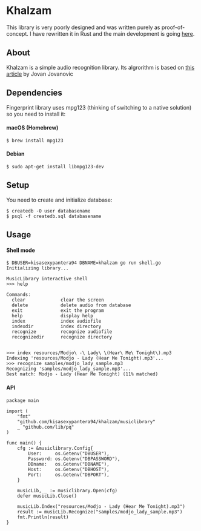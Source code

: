 # Khalzam
This library is very poorly designed and was written purely as proof-of-concept.
I have rewritten it in Rust and the main development is going [here](https://github.com/kisasexypantera94/khalzam-rs).

## About
Khalzam is a simple audio recognition library. Its algrorithm is based on
[this article](https://www.toptal.com/algorithms/shazam-it-music-processing-fingerprinting-and-recognition) by Jovan Jovanovic

## Dependencies
Fingerprint library uses mpg123 (thinking of switching to a native solution) so you need to install it:
#### macOS (Homebrew)
```
$ brew install mpg123
```
#### Debian
```
$ sudo apt-get install libmpg123-dev
```

## Setup
You need to create and initialize database:
```
$ createdb -O user databasename
$ psql -f createdb.sql databasename
```

## Usage
#### Shell mode
```
$ DBUSER=kisasexypantera94 DBNAME=khalzam go run shell.go
Initializing library...

MusicLibrary interactive shell
>>> help

Commands:
  clear             clear the screen
  delete            delete audio from database
  exit              exit the program
  help              display help
  index             index audiofile
  indexdir          index directory
  recognize         recognize audiofile
  recognizedir      recognize directory


>>> index resources/Modjo\ -\ Lady\ \(Hear\ Me\ Tonight\).mp3
Indexing 'resources/Modjo - Lady (Hear Me Tonight).mp3'...
>>> recognize samples/modjo_lady_sample.mp3
Recognizing 'samples/modjo_lady_sample.mp3'...
Best match: Modjo - Lady (Hear Me Tonight) (11% matched)
```

#### API
```golang
package main

import (
	"fmt"
	"github.com/kisasexypantera94/khalzam/musiclibrary"
	_ "github.com/lib/pq"
)

func main() {
	cfg := &musiclibrary.Config{
		User:     os.Getenv("DBUSER"),
		Password: os.Getenv("DBPASSWORD"),
		DBname:   os.Getenv("DBNAME"),
		Host:     os.Getenv("DBHOST"),
		Port:     os.Getenv("DBPORT"),
	}

	musicLib, _ := musiclibrary.Open(cfg)
	defer musicLib.Close()

	musicLib.Index("resources/Modjo - Lady (Hear Me Tonight).mp3")
	result := musicLib.Recognize("samples/modjo_lady_sample.mp3")
	fmt.Println(result)
}
```
